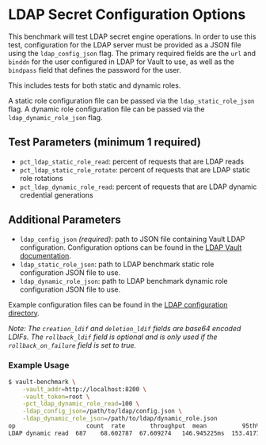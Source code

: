 # LDAP Secret Configuration Options

This benchmark will test LDAP secret engine operations. In order to use this test, configuration for the LDAP server must be provided as a JSON file using the `ldap_config_json` flag. The primary required fields are the `url` and `binddn` for the user configured in LDAP for Vault to use, as well as the `bindpass` field that defines the password for the user.

This includes tests for both static and dynamic roles.

A static role configuration file can be passed via the `ldap_static_role_json` flag. A dynamic role configuration file can be passed via the `ldap_dynamic_role_json` flag.

## Test Parameters (minimum 1 required)

- `pct_ldap_static_role_read`: percent of requests that are LDAP reads
- `pct_ldap_static_role_rotate`: percent of requests that are LDAP static role rotations
- `pct_ldap_dynamic_role_read`: percent of requests that are LDAP dynamic credential generations

## Additional Parameters

- `ldap_config_json` _(required)_: path to JSON file containing Vault LDAP configuration.  Configuration options can be found in the [LDAP Vault documentation](https://developer.hashicorp.com/vault/api-docs/secret/ldap).
- `ldap_static_role_json`: path to LDAP benchmark static role configuration JSON file to use.
- `ldap_dynamic_role_json`: path to LDAP benchmark dynamic role configuration JSON file to use.

Example configuration files can be found in the [LDAP configuration directory](/configs/ldap/).

_Note: The `creation_ldif` and `deletion_ldif` fields are base64 encoded LDIFs. The `rollback_ldif` field is optional and is only used if the `rollback_on_failure` field is set to true._

### Example Usage

```bash
$ vault-benchmark \
    -vault_addr=http://localhost:8200 \
    -vault_token=root \
    -pct_ldap_dynamic_role_read=100 \
    -ldap_config_json=/path/to/ldap/config.json \
    -ldap_dynamic_role_json=/path/to/ldap/dynamic_role.json
op                    count  rate       throughput  mean          95th%         99th%         successRatio
LDAP dynamic read  687    68.602787  67.609274   146.945225ms  153.417724ms  176.005047ms  100.00%
```
